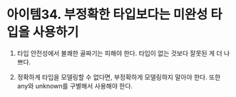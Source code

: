 # 아이템34. 부정확한 타입보다는 미완성 타입을 사용하기

1. 타입 안전성에서 불쾌한 골짜기는 피해야 한다. 타입이 없는 것보다 잘못된 게 더 나쁘다.

2. 정확하게 타입을 모델링할 수 없다면, 부정확하게 모델링하지 말아야 한다. 또한 any와 unknown를 구별해서 사용해야 한다.